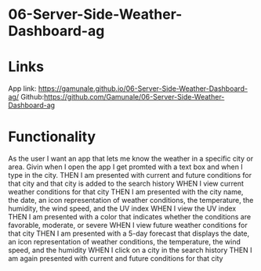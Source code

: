 # 06-Server-Side-Weather-Dashboard-ag

# Links
App link: https://gamunale.github.io/06-Server-Side-Weather-Dashboard-ag/
Github:https://github.com/Gamunale/06-Server-Side-Weather-Dashboard-ag

# Functionality
As the user I want an app that lets me know the weather in a specific city or area. 
Givin when I open the app I get promted with a text box and when I type in the city. 
THEN I am presented with current and future conditions for that city and that city is added to the search history
WHEN I view current weather conditions for that city
THEN I am presented with the city name, the date, an icon representation of weather conditions, the temperature, the humidity, the wind speed, and the UV index
WHEN I view the UV index
THEN I am presented with a color that indicates whether the conditions are favorable, moderate, or severe
WHEN I view future weather conditions for that city
THEN I am presented with a 5-day forecast that displays the date, an icon representation of weather conditions, the temperature, the wind speed, and the humidity
WHEN I click on a city in the search history
THEN I am again presented with current and future conditions for that city


